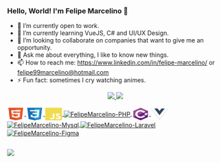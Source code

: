 ### Hello, World! I'm Felipe Marcelino 👋

- 🔭 I’m currently open to work.
- 🌱 I’m currently learning VueJS, C# and UI/UX Design.
- 👯 I’m looking to collaborate on companies that want to give me an opportunity.
- 💬 Ask me about everything, I like to know new things.
- 📫 How to reach me: https://www.linkedin.com/in/felipe-marcelino/ or felipe99marcelino@hotmail.com
- ⚡ Fun fact: sometimes I cry watching animes.

<div align="center">
  <a href="https://github.com/felipemarcelino99">
  <img height="180em" src="https://github-readme-stats.vercel.app/api?username=felipemarcelino99&show_icons=true&theme=dracula&include_all_commits=true&count_private=true"/>
  <img height="180em" src="https://github-readme-stats.vercel.app/api/top-langs/?username=felipemarcelino99&layout=compact&langs_count=7&theme=dracula"/>
</div>
  
 <div style="display: inline_block"><br>
  <img align="center" alt="FelipeMarcelino-HTML" height="30" width="40" src="https://raw.githubusercontent.com/devicons/devicon/master/icons/html5/html5-original.svg">
  <img align="center" alt="FelipeMarcelino-CSS" height="30" width="40" src="https://raw.githubusercontent.com/devicons/devicon/master/icons/css3/css3-original.svg">
  <img align="center" alt="FelipeMarcelino-Js" height="30" width="40" src="https://raw.githubusercontent.com/devicons/devicon/master/icons/javascript/javascript-plain.svg">
  <img align="center" alt="FelipeMarcelino-PHP" height="30" width="40" src="https://cdn.jsdelivr.net/gh/devicons/devicon/icons/php/php-original.svg" />
  <img align="center" alt="FelipeMarcelino-Csharp" height="30" width="40" src="https://raw.githubusercontent.com/devicons/devicon/master/icons/csharp/csharp-original.svg">
  <img align="center" alt="FelipeMarcelino-Vuejs" height="30" width="40" src="https://raw.githubusercontent.com/devicons/devicon/master/icons/vuejs/vuejs-plain.svg">
  <img align="center" alt="FelipeMarcelino-Mysql" height="30" width="40" src="https://cdn.jsdelivr.net/gh/devicons/devicon/icons/mysql/mysql-original.svg"
  <img align="center" alt="FelipeMarcelino-Bootstrap" height="30" width="40" src="https://cdn.jsdelivr.net/gh/devicons/devicon/icons/bootstrap/bootstrap-original.svg" />
  <img align="center" alt="FelipeMarcelino-Laravel" height="30" width="40" src="https://cdn.jsdelivr.net/gh/devicons/devicon/icons/laravel/laravel-plain.svg" />
  <img align="center" alt="FelipeMarcelino-Figma" height="30" width="40" src="https://cdn.jsdelivr.net/gh/devicons/devicon/icons/figma/figma-original.svg" />
 </div>
  
  ##
 
<div> 
 <a href="https://www.linkedin.com/in/felipe-marcelino/" target="_blank"><img src="https://img.shields.io/badge/-LinkedIn-%230077B5?style=for-the-badge&logo=linkedin&logoColor=white" target="_blank"></a>
</div>
 
